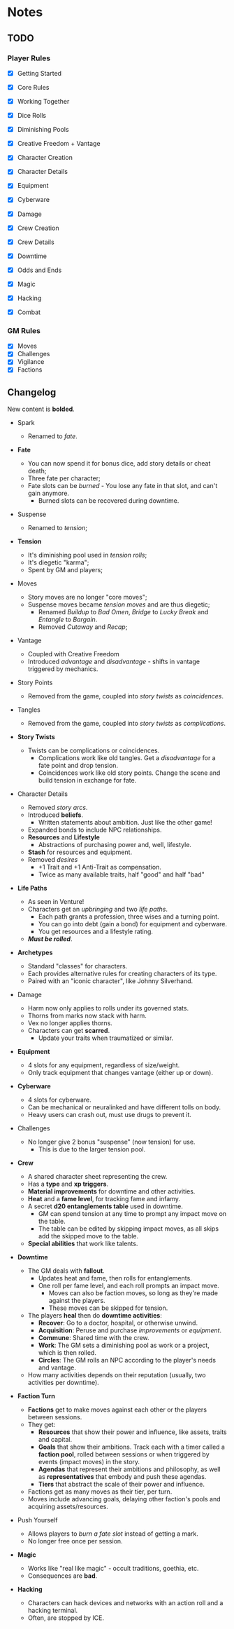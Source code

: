 # Notes

## TODO

### Player Rules

- [x] Getting Started
- [x] Core Rules
- [x] Working Together
- [x] Dice Rolls
- [x] Diminishing Pools
- [x] Creative Freedom + Vantage
- [x] Character Creation
- [x] Character Details
- [x] Equipment
- [x] Cyberware
- [x] Damage
- [x] Crew Creation
- [x] Crew Details
- [x] Downtime
- [x] Odds and Ends

- [x] Magic
- [x] Hacking
- [x] Combat

### GM Rules

- [x] Moves
- [x] Challenges
- [x] Vigilance
- [x] Factions

## Changelog

New content is **bolded**.

- Spark

  - Renamed to _fate_.

- **Fate**

  - You can now spend it for bonus dice, add story details or cheat death;
  - Three fate per character;
  - Fate slots can be _burned_ - You lose any fate in that slot, and can't gain anymore.
    - Burned slots can be recovered during downtime.

- Suspense

  - Renamed to _tension_;

- **Tension**

  - It's diminishing pool used in _tension rolls_;
  - It's diegetic "karma";
  - Spent by GM and players;

- Moves

  - Story moves are no longer "core moves";
  - Suspense moves became _tension moves_ and are thus diegetic;
    - Renamed _Buildup_ to _Bad Omen_, _Bridge_ to _Lucky Break_ and _Entangle_ to _Bargain_.
    - Removed _Cutaway_ and _Recap_;

- Vantage

  - Coupled with Creative Freedom
  - Introduced _advantage_ and _disadvantage_ - shifts in vantage triggered by mechanics.

- Story Points

  - Removed from the game, coupled into _story twists_ as _coincidences_.

- Tangles

  - Removed from the game, coupled into _story twists_ as _complications_.

- **Story Twists**

  - Twists can be complications or coincidences.
    - Complications work like old tangles. Get a _disadvantage_ for a fate point and drop tension.
    - Coincidences work like old story points. Change the scene and build tension in exchange for fate.

- Character Details

  - Removed _story arcs_.
  - Introduced **beliefs**.
    - Written statements about ambition. Just like the other game!
  - Expanded bonds to include NPC relationships.
  - **Resources** and **Lifestyle**
    - Abstractions of purchasing power and, well, lifestyle.
  - **Stash** for resources and equipment.
  - Removed _desires_
    - +1 Trait and +1 Anti-Trait as compensation.
    - Twice as many available traits, half "good" and half "bad"

- **Life Paths**

  - As seen in Venture!
  - Characters get an _upbringing_ and two _life paths_.
    - Each path grants a profession, three wises and a turning point.
    - You can go into debt (gain a bond) for equipment and cyberware.
    - You get resources and a lifestyle rating.
  - **_Must be rolled_**.

- **Archetypes**

  - Standard "classes" for characters.
  - Each provides alternative rules for creating characters of its type.
  - Paired with an "iconic character", like Johnny Silverhand.

- Damage

  - Harm now only applies to rolls under its governed stats.
  - Thorns from marks now stack with harm.
  - Vex no longer applies thorns.
  - Characters can get **scarred**.
    - Update your traits when traumatized or similar.

- **Equipment**

  - 4 slots for any equipment, regardless of size/weight.
  - Only track equipment that changes vantage (either up or down).

- **Cyberware**

  - 4 slots for cyberware.
  - Can be mechanical or neuralinked and have different tolls on body.
  - Heavy users can crash out, must use drugs to prevent it.

- Challenges

  - No longer give 2 bonus "suspense" (now tension) for use.
    - This is due to the larger tension pool.

- **Crew**

  - A shared character sheet representing the crew.
  - Has a **type** and **xp triggers**.
  - **Material improvements** for downtime and other activities.
  - **Heat** and a **fame level**, for tracking fame and infamy.
  - A secret **d20 entanglements table** used in downtime.
    - GM can spend tension at any time to prompt any impact move on the table.
    - The table can be edited by skipping impact moves, as all skips add the skipped move to the table.
  - **Special abilities** that work like talents.

- **Downtime**

  - The GM deals with **fallout**.
    - Updates heat and fame, then rolls for entanglements.
    - One roll per fame level, and each roll prompts an impact move.
      - Moves can also be faction moves, so long as they're made against the players.
      - These moves can be skipped for tension.
  - The players **heal** then do **downtime activities**:
    - **Recover**: Go to a doctor, hospital, or otherwise unwind.
    - **Acquisition**: Peruse and purchase _improvements_ or _equipment_.
    - **Commune**: Shared time with the crew.
    - **Work**: The GM sets a diminishing pool as work or a project, which is then rolled.
    - **Circles**: The GM rolls an NPC according to the player's needs and vantage.
  - How many activities depends on their reputation (usually, two activities per downtime).

- **Faction Turn**

  - **Factions** get to make moves against each other or the players between sessions.
  - They get:
    - **Resources** that show their power and influence, like assets, traits and capital.
    - **Goals** that show their ambitions. Track each with a timer called a **faction pool**, rolled between sessions or when triggered by events (impact moves) in the story.
    - **Agendas** that represent their ambitions and philosophy, as well as **representatives** that embody and push these agendas.
    - **Tiers** that abstract the scale of their power and influence.
  - Factions get as many moves as their tier, per turn.
  - Moves include advancing goals, delaying other faction's pools and acquiring assets/resources.

- Push Yourself

  - Allows players to _burn a fate slot_ instead of getting a mark.
  - No longer free once per session.

- **Magic**

  - Works like "real like magic" - occult traditions, goethia, etc.
  - Consequences are **bad**.

- **Hacking**

  - Characters can hack devices and networks with an action roll and a hacking terminal.
  - Often, are stopped by ICE.
